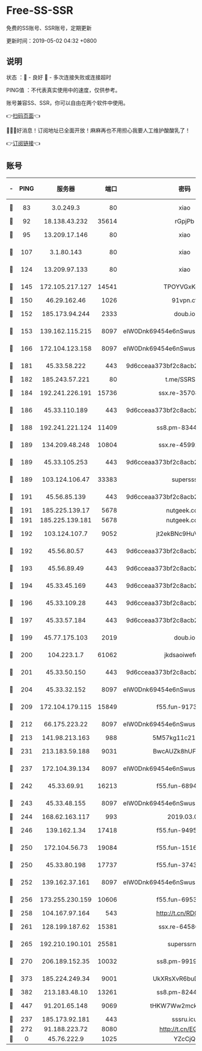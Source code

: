 # Free-SS-SSR

免费的SS账号、SSR账号，定期更新

更新时间：2019-05-02 04:32 +0800

## 说明

状态     ：🙂 - 良好 🙁 - 多次连接失败或连接超时

PING值   ：不代表真实使用中的速度，仅供参考。

账号兼容SS、SSR，你可以自由在两个软件中使用。

👉[扫码页面](https://liesauer.github.io/Free-SS-SSR/)👈

🎉🎉🎉好消息！订阅地址已全面开放！麻麻再也不用担心我要人工维护酸酸乳了！

👉[订阅链接](https://www.liesauer.net/yogurt/subscribe?ACCESS_TOKEN=DAYxR3mMaZAsaqUb)👈

## 账号

|-|PING|服务器|端口|密码|加密方式|区域|
|:----:|:----:|:-----:|-----:|:----:|:----:|:----:|
|🙂|83|3.0.249.3|80|xiao|aes-128-ctr|SG|
|🙂|92|18.138.43.232|35614|rGpjPb|rc4-md5|SG|
|🙂|95|13.209.17.146|80|xiao|aes-128-ctr|KR|
|🙂|107|3.1.80.143|80|xiao|aes-128-ctr|SG|
|🙂|124|13.209.97.133|80|xiao|aes-128-ctr|KR|
|🙂|145|172.105.217.127|14541|TPOYVGxKglpi|aes-256-cfb|JP|
|🙂|150|46.29.162.46|1026|91vpn.cf|rc4-md5|RU|
|🙂|152|185.173.94.244|2333|doub.io|aes-128-ctr|RU|
|🙂|153|139.162.115.215|8097|eIW0Dnk69454e6nSwuspv9DmS201tQ0D|aes-256-cfb|JP|
|🙂|166|172.104.123.158|8097|eIW0Dnk69454e6nSwuspv9DmS201tQ0D|aes-256-cfb|JP|
|🙂|181|45.33.58.222|443|9d6cceaa373bf2c8acb22e60b6a58be6|aes-256-cfb|US|
|🙂|182|185.243.57.221|80|t.me/SSRSUB|rc4-md5|US|
|🙂|184|192.241.226.191|15736|ssx.re-35708757|aes-256-cfb|US|
|🙂|186|45.33.110.189|443|9d6cceaa373bf2c8acb22e60b6a58be6|aes-256-cfb|US|
|🙂|188|192.241.221.124|11409|ss8.pm-83446973|aes-256-cfb|US|
|🙂|189|134.209.48.248|10804|ssx.re-45992427|aes-256-cfb|US|
|🙂|189|45.33.105.253|443|9d6cceaa373bf2c8acb22e60b6a58be6|aes-256-cfb|US|
|🙂|189|103.124.106.47|33383|supersss|aes-256-cfb|US|
|🙂|191|45.56.85.139|443|9d6cceaa373bf2c8acb22e60b6a58be6|aes-256-cfb|US|
|🙂|191|185.225.139.17|5678|nutgeek.com|rc4-md5|US|
|🙂|191|185.225.139.181|5678|nutgeek.com|rc4-md5|US|
|🙂|192|103.124.107.7|9052|jt2ekBNc9HuVtm2a|aes-256-cfb|US|
|🙂|192|45.56.80.57|443|9d6cceaa373bf2c8acb22e60b6a58be6|aes-256-cfb|US|
|🙂|193|45.56.89.49|443|9d6cceaa373bf2c8acb22e60b6a58be6|aes-256-cfb|US|
|🙂|194|45.33.45.169|443|9d6cceaa373bf2c8acb22e60b6a58be6|aes-256-cfb|US|
|🙂|196|45.33.109.28|443|9d6cceaa373bf2c8acb22e60b6a58be6|aes-256-cfb|US|
|🙂|197|45.33.57.184|443|9d6cceaa373bf2c8acb22e60b6a58be6|aes-256-cfb|US|
|🙂|199|45.77.175.103|2019|doub.io|aes-128-ctr|SG|
|🙂|200|104.223.1.7|61062|jkdsaoiwefdsa|aes-256-cfb|US|
|🙂|201|45.33.50.150|443|9d6cceaa373bf2c8acb22e60b6a58be6|aes-256-cfb|US|
|🙂|204|45.33.32.152|8097|eIW0Dnk69454e6nSwuspv9DmS201tQ0D|aes-256-cfb|US|
|🙂|209|172.104.179.115|15849|f55.fun-91733378|aes-256-cfb|SG|
|🙂|212|66.175.223.22|8097|eIW0Dnk69454e6nSwuspv9DmS201tQ0D|aes-256-cfb|US|
|🙂|213|141.98.213.163|988|5M57kg11c214qDmK|chacha20|KR|
|🙂|231|213.183.59.188|9031|BwcAUZk8hUFAkDGN|aes-256-cfb|NL|
|🙂|237|172.104.39.134|8097|eIW0Dnk69454e6nSwuspv9DmS201tQ0D|aes-256-cfb|SG|
|🙂|242|45.33.69.91|16213|f55.fun-68940095|aes-256-cfb|US|
|🙂|243|45.33.48.155|8097|eIW0Dnk69454e6nSwuspv9DmS201tQ0D|aes-256-cfb|US|
|🙂|244|168.62.163.117|993|2019.03.07|rc4-md5|US|
|🙂|246|139.162.1.34|17418|f55.fun-94953115|aes-256-cfb|SG|
|🙂|250|172.104.56.73|19084|f55.fun-15166330|aes-256-cfb|SG|
|🙂|250|45.33.80.198|17737|f55.fun-37435763|aes-256-cfb|US|
|🙂|252|139.162.37.161|8097|eIW0Dnk69454e6nSwuspv9DmS201tQ0D|aes-256-cfb|SG|
|🙂|256|173.255.230.159|10606|f55.fun-69530380|aes-256-cfb|US|
|🙂|258|104.167.97.164|543|http://t.cn/RD0D7sx|rc4-md5|CA|
|🙂|261|128.199.187.62|15381|ssx.re-64586765|aes-256-cfb|SG|
|🙂|265|192.210.190.101|25581|superssrnet|aes-256-cfb|US|
|🙂|270|206.189.152.35|10032|ss8.pm-99190051|aes-256-cfb|SG|
|🙂|373|185.224.249.34|9001|UkXRsXvR6buDMG2Y|aes-256-cfb|RU|
|🙂|382|213.183.48.10|13261|ss8.pm-82446058|rc4-md5|RU|
|🙂|447|91.201.65.148|9069|tHKW7Ww2mck9CHQG|aes-256-cfb|IT|
|🙂|237|185.173.92.181|443|sssru.icu|rc4-md5|RU|
|🙂|272|91.188.223.72|8080|http://t.cn/EGJIyrl|rc4-md5|RU|
|🙁|0|45.76.222.9|1025|YZcCjQ|rc4-md5|JP|
